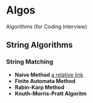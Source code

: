 # Algos

Algorithms (for Coding Interview)

## String Algorithms

### String Matching

- **Naive Method** 
[a relative link](String%20Matching%20Algorithms/NaiveMethod.md)
- **Finite Automata Method**
- **Rabin-Karp Method**
- **Knuth-Morris-Pratt Algoritm**
